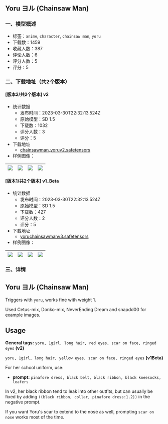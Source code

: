 ## Yoru ヨル (Chainsaw Man)
### 一、模型概述

- 标签：`anime`, `character`, `chainsaw man`, `yoru`
- 下载数：1459
- 收藏人数：387
- 评论人数：6
- 评分人数：5
- 评分：5

### 二、下载地址（共2个版本）

#### [版本2/共2个版本] v2

- 统计数据
  - 发布时间：2023-03-30T22:32:13.524Z
  - 原始模型：SD 1.5
  - 下载数：1032
  - 评分人数：3
  - 评分：5
- 下载地址
  - [chainsawman_yoruv2.safetensors](https://civitai.com/api/download/models/32202)
- 样例图像：

| <img src="https://image.civitai.com/xG1nkqKTMzGDvpLrqFT7WA/fb1a2916-26ff-44be-a004-aaef13223300/width=450/366668.jpeg" /> | <img src="https://image.civitai.com/xG1nkqKTMzGDvpLrqFT7WA/dae4ea6e-01a1-41b7-5e41-e2c34f05af00/width=450/366667.jpeg" /> | <img src="https://image.civitai.com/xG1nkqKTMzGDvpLrqFT7WA/1b01bea3-74f3-44a8-e68a-70f4ebc69800/width=450/366666.jpeg" /> | <img src="https://image.civitai.com/xG1nkqKTMzGDvpLrqFT7WA/92378dc1-e944-4e3e-10ac-843c80d2a600/width=450/366665.jpeg" /> |
| ---- | ---- | ---- | ---- |

#### [版本1/共2个版本] v1_Beta

- 统计数据
  - 发布时间：2023-03-30T22:32:13.524Z
  - 原始模型：SD 1.5
  - 下载数：427
  - 评分人数：2
  - 评分：5
- 下载地址
  - [yoruchainsawmanv3.safetensors](https://civitai.com/api/download/models/30916)
- 样例图像：

| <img src="https://image.civitai.com/xG1nkqKTMzGDvpLrqFT7WA/90002d55-e17d-4905-d934-166f25c0d500/width=450/351634.jpeg" /> | <img src="https://image.civitai.com/xG1nkqKTMzGDvpLrqFT7WA/008adfc8-a697-44da-f4e7-9bea4c2b4100/width=450/351640.jpeg" /> | <img src="https://image.civitai.com/xG1nkqKTMzGDvpLrqFT7WA/b0093910-f391-402a-8a37-5c527fc6db00/width=450/351639.jpeg" /> | <img src="https://image.civitai.com/xG1nkqKTMzGDvpLrqFT7WA/bf9ab145-f6f6-4dd2-50ab-02c459e2f300/width=450/351638.jpeg" /> |
| ---- | ---- | ---- | ---- |


### 三、详情
<h2><strong>Yoru ヨル (Chainsaw Man)</strong></h2><p>Triggers with <code>yoru</code>, works fine with weight 1.</p><p>Used Cetus-mix, Donko-mix, NeverEnding Dream and snapdd00 for example images.</p><p></p><h2><strong>Usage</strong></h2><p><strong>General tags:</strong> <code>yoru, 1girl, long hair, red eyes, scar on face, ringed eyes</code> <strong>(v2)</strong></p><p><code>yoru, 1girl, long hair, yellow eyes, scar on face, ringed eyes</code> <strong>(v1Beta)</strong></p><p>For her school uniform, use:</p><ul><li><p><strong>prompt:</strong> <code>pinafore dress, black belt, black ribbon, black kneesocks, loafers</code></p></li></ul><p>In v2, her black ribbon tend to leak into other outfits, but can usually be fixed by adding <code>((black ribbon, collar, pinafore dress:1.2))</code> in the negative prompt.</p><p>If you want Yoru's scar to extend to the nose as well, prompting <code>scar on nose</code> works most of the time.</p>